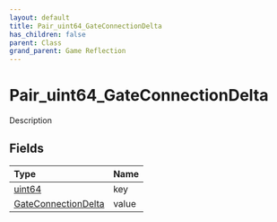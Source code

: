```yaml
---
layout: default
title: Pair_uint64_GateConnectionDelta
has_children: false
parent: Class
grand_parent: Game Reflection
---
```

# Pair_uint64_GateConnectionDelta
Description 

## Fields

| Type | Name |
|:----------|:--------------|
| [uint64](/riftbreaker-wiki/docs/game-reflection/components/uint64/) | key |
| [GateConnectionDelta](/riftbreaker-wiki/docs/game-reflection/classes/gate_connection_delta/) | value |

